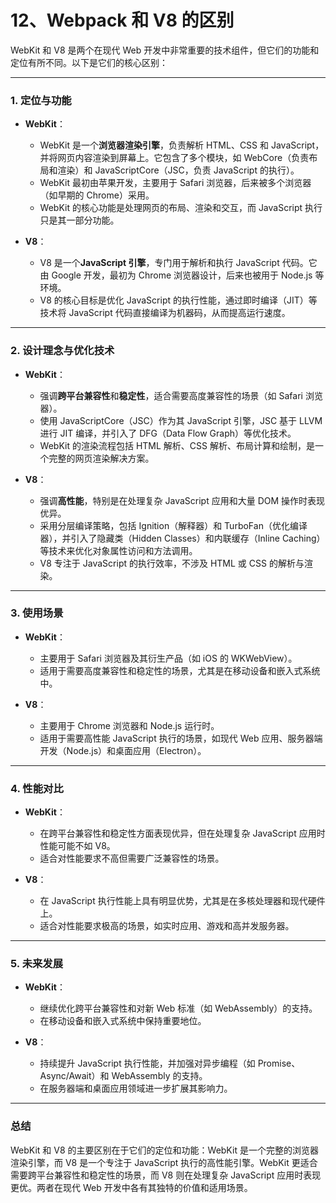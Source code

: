 # 12、Webpack 和 V8 的区别

WebKit 和 V8 是两个在现代 Web 开发中非常重要的技术组件，但它们的功能和定位有所不同。以下是它们的核心区别：

---

### 1. **定位与功能**

- **WebKit**：

  - WebKit 是一个**浏览器渲染引擎**，负责解析 HTML、CSS 和 JavaScript，并将网页内容渲染到屏幕上。它包含了多个模块，如 WebCore（负责布局和渲染）和 JavaScriptCore（JSC，负责 JavaScript 的执行）。
  - WebKit 最初由苹果开发，主要用于 Safari 浏览器，后来被多个浏览器（如早期的 Chrome）采用。
  - WebKit 的核心功能是处理网页的布局、渲染和交互，而 JavaScript 执行只是其一部分功能。

- **V8**：
  - V8 是一个**JavaScript 引擎**，专门用于解析和执行 JavaScript 代码。它由 Google 开发，最初为 Chrome 浏览器设计，后来也被用于 Node.js 等环境。
  - V8 的核心目标是优化 JavaScript 的执行性能，通过即时编译（JIT）等技术将 JavaScript 代码直接编译为机器码，从而提高运行速度。

---

### 2. **设计理念与优化技术**

- **WebKit**：

  - 强调**跨平台兼容性**和**稳定性**，适合需要高度兼容性的场景（如 Safari 浏览器）。
  - 使用 JavaScriptCore（JSC）作为其 JavaScript 引擎，JSC 基于 LLVM 进行 JIT 编译，并引入了 DFG（Data Flow Graph）等优化技术。
  - WebKit 的渲染流程包括 HTML 解析、CSS 解析、布局计算和绘制，是一个完整的网页渲染解决方案。

- **V8**：
  - 强调**高性能**，特别是在处理复杂 JavaScript 应用和大量 DOM 操作时表现优异。
  - 采用分层编译策略，包括 Ignition（解释器）和 TurboFan（优化编译器），并引入了隐藏类（Hidden Classes）和内联缓存（Inline Caching）等技术来优化对象属性访问和方法调用。
  - V8 专注于 JavaScript 的执行效率，不涉及 HTML 或 CSS 的解析与渲染。

---

### 3. **使用场景**

- **WebKit**：

  - 主要用于 Safari 浏览器及其衍生产品（如 iOS 的 WKWebView）。
  - 适用于需要高度兼容性和稳定性的场景，尤其是在移动设备和嵌入式系统中。

- **V8**：
  - 主要用于 Chrome 浏览器和 Node.js 运行时。
  - 适用于需要高性能 JavaScript 执行的场景，如现代 Web 应用、服务器端开发（Node.js）和桌面应用（Electron）。

---

### 4. **性能对比**

- **WebKit**：

  - 在跨平台兼容性和稳定性方面表现优异，但在处理复杂 JavaScript 应用时性能可能不如 V8。
  - 适合对性能要求不高但需要广泛兼容性的场景。

- **V8**：
  - 在 JavaScript 执行性能上具有明显优势，尤其是在多核处理器和现代硬件上。
  - 适合对性能要求极高的场景，如实时应用、游戏和高并发服务器。

---

### 5. **未来发展**

- **WebKit**：

  - 继续优化跨平台兼容性和对新 Web 标准（如 WebAssembly）的支持。
  - 在移动设备和嵌入式系统中保持重要地位。

- **V8**：
  - 持续提升 JavaScript 执行性能，并加强对异步编程（如 Promise、Async/Await）和 WebAssembly 的支持。
  - 在服务器端和桌面应用领域进一步扩展其影响力。

---

### 总结

WebKit 和 V8 的主要区别在于它们的定位和功能：WebKit 是一个完整的浏览器渲染引擎，而 V8 是一个专注于 JavaScript 执行的高性能引擎。WebKit 更适合需要跨平台兼容性和稳定性的场景，而 V8 则在处理复杂 JavaScript 应用时表现更优。两者在现代 Web 开发中各有其独特的价值和适用场景。
